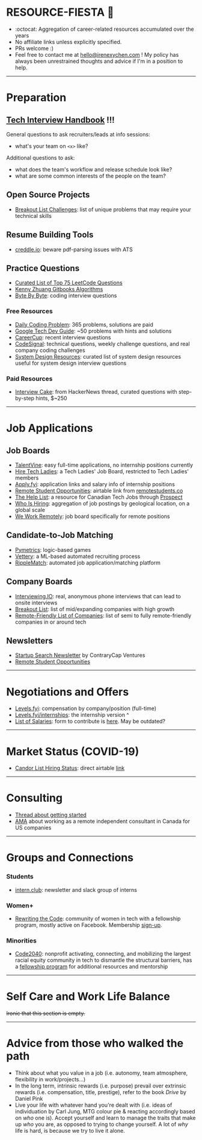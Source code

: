 # RESOURCE-FIESTA  :tada:

- :octocat: Aggregation of career-related resources accumulated over the years 
- No affiliate links unless explicitly specified. 
- PRs welcome :)
- Feel free to contact me at [hello@irenexychen.com](mailto:hello@irenexychen.com?subject=Resource%Fiesta%20GitHub) ! My policy has always been unrestrained thoughts and advice if I'm in a position to help. 


***

# Preparation

## [Tech Interview Handbook](https://github.com/yangshun/tech-interview-handbook) !!!

General questions to ask recruiters/leads at info sessions: 
- what's your team on `<x>` like?

Additional questions to ask: 
- what does the team's workflow and release schedule look like?
- what are some common interests of the people on the team?

## Open Source Projects
- [Breakout List Challenges](https://breakoutlist.com/breakout-challenges/): list of unique problems that may require your technical skills

## Resume Building Tools
- [creddle.io](http://creddle.io/): beware pdf-parsing issues with ATS

## Practice Questions
- [Curated List of Top 75 LeetCode Questions](https://www.teamblind.com/article/New-Year-Gift---Curated-List-of-Top-75-LeetCode-Questions-to-Save-Your-Time-OaM1orEU)
- [Kenny Zhuang Gitbooks Algorithms](https://kennyzhuang.gitbooks.io/algorithms-collection/content/)
- [Byte By Byte](https://www.byte-by-byte.com/coding-interview-questions/all/): coding interview questions

### Free Resources
- [Daily Coding Problem](https://www.dailycodingproblem.com): 365 problems, solutions are paid
- [Google Tech Dev Guide](https://techdevguide.withgoogle.com/): ~50 problems with hints and solutions
- [CareerCup](https://www.careercup.com/): recent interview questions
- [CodeSignal](https://app.codesignal.com/): technical questions, weekly challenge questions, and real company coding challenges
- [System Design Resources](https://github.com/madd86/awesome-system-design): curated list of system design resources useful for system design interview questions

### Paid Resources
- [Interview Cake](https://www.interviewcake.com/): from HackerNews thread, curated questions with step-by-step hints, $~250


***

# Job Applications

## Job Boards
- [TalentVine](https://www.talentvine.io/?ref=dailycodingproblem): easy full-time applications, no internship positions currently
- [Hire Tech Ladies](https://www.hiretechladies.com/jobs): a Tech Ladies' Job Board, restricted to Tech Ladies' members
- [Apply.fyi](https://apply.fyi/): application links and salary info of internship positions
- [Remote Student Opportunities](https://airtable.com/shrvf3G6xIPjn6SUK/tblT2rDs6G9cu1kXP?backgroundColor=cyan&viewControls=on): airtable link from [remotestudents.co](remotestudents.co) 
- [The Help List](https://www.thehelplist.ca/jobs): a resource for Canadian Tech Jobs through [Prospect](https://jobs.prospect.fyi/)
- [Who Is Hiring](https://whoishiring.io/): aggregation of job postings by geological location, on a global scale
- [We Work Remotely](https://weworkremotely.com/): job board specifically for remote positions

## Candidate-to-Job Matching
- [Pymetrics](https://www.pymetrics.com/employers/): logic-based games
- [Vettery](https://www.vettery.com/register#/candidate): a ML-based automated recruiting process
- [RippleMatch](https://ripplematch.com/): automated job application/matching platform

## Company Boards
- [Interviewing.IO](https://interviewing.io/): real, anonymous phone interviews that can lead to onsite interviews
- [Breakout List](https://breakoutlist.com/): list of mid/expanding companies with high growth
- [Remote-Friendly List of Companies](https://github.com/remoteintech/remote-jobs): list of semi to fully remote-friendly companies in or around tech

## Newsletters
- [Startup Search Newsletter](https://contrarycap.com/) by ContraryCap Ventures
- [Remote Student Opportunities](remotestudents.co)


***

# Negotiations and Offers
- [Levels.fyi](https://www.levels.fyi/): compensation by company/position (full-time)
- [Levels.fyi/internships](https://www.levels.fyi/internships/): the internship version ^
- [List of Salaries](https://docs.google.com/spreadsheets/d/1Km9bsx0SWPDiOPMYvremSDujyS5sF0ZQvbxr5S52wSA/edit#gid=1649958221): form to contribute is [here](https://goo.gl/forms/iJAdQfrswCN5nrWI3). May be outdated? 


***

# Market Status (COVID-19)
- [Candor List Hiring Status](https://candor.co/hiring-freezes/): direct airtable [link](https://airtable.com/shrpj2r4Kjc4YoMu4/tbl8m95GiuWehnIiT)


***

# Consulting
- [Thread about getting started](https://news.ycombinator.com/item?id=19455224)
- [AMA](mailto:indep.contr@irenexychen.com?subject=Independent%20Contractor%20GitHub) about working as a remote independent consultant in Canada for US companies


***

# Groups and Connections

### Students
- [intern.club](https://intern.club/#/): newsletter and slack group of interns


### Women+
- [Rewriting the Code](https://rewritingthecode.org/): community of women in tech with a fellowship program, mostly active on Facebook. Membership [sign-up](https://airtable.com/shrNUyBv2hzAMKcvV).


### Minorities
- [Code2040](http://www.code2040.org/): nonprofit activating, connecting, and mobilizing the largest racial equity community in tech to dismantle the structural barriers, has a [fellowship program](http://www.code2040.org/fellows-program) for additional resources and mentorship


***

# Self Care and Work Life Balance

~~Ironic that this section is empty.~~


***

# Advice from those who walked the path

- Think about what you value in a job (i.e. autonomy, team atmosphere, flexibility in work/projects...)
- In the long term, intrinsic rewards (i.e. purpose) prevail over extrinsic rewards (i.e. compensation, title, prestige), refer to the book _Drive_ by Daniel Pink
- Live your life with whatever hand you're dealt with (i.e. ideas of individuation by Carl Jung, MTG colour pie & reacting accordingly based on _who_ one is). Accept yourself and learn to manage the traits that make up _who_ you are, as opposed to trying to change yourself. A lot of _why_ life is hard, is because we try to live it alone.



